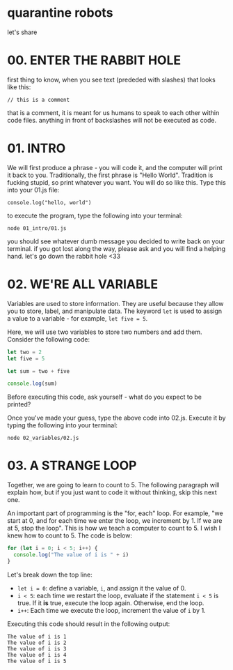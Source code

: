 # quarantine robots
let's share

# 00. ENTER THE RABBIT HOLE
first thing to know, when you see text (prededed with slashes) that looks like this:

`// this is a comment`

that is a comment, it is meant for us humans to speak to each other within code files. anything in front of backslashes will not be executed as code.

# 01. INTRO 
We will first produce a phrase - you will code it, and the computer will print it back to you. Traditionally, the first phrase is "Hello World". Tradition is fucking stupid, so print whatever you want. You will do so like this. Type this into your 01.js file:

`console.log("hello, world")`

to execute the program, type the following into your terminal:

`node 01_intro/01.js`

you should see whatever dumb message you decided to write back on your terminal. if you got lost along the way, please ask and you will find a helping hand. let's go down the rabbit hole <33

# 02. WE'RE ALL VARIABLE
Variables are used to store information. They are useful because they allow you to store, label, and manipulate data. The keyword `let` is used to assign a value to a variable - for example, `let five = 5`.

Here, we will use two variables to store two numbers and add them. Consider the following code:

```js
let two = 2
let five = 5

let sum = two + five

console.log(sum)
```

Before executing this code, ask yourself - what do you expect to be printed?

Once you've made your guess, type the above code into 02.js. Execute it by typing the following into your terminal:

`node 02_variables/02.js`

# 03. A STRANGE LOOP
Together, we are going to learn to count to 5. The following paragraph will explain how, but if you just want to code it without thinking, skip this next one.

An important part of programming is the "for, each" loop. For example, "we start at 0, and for each time we enter the loop, we increment by 1. If we are at 5, stop the loop". This is how we teach a computer to count to 5. I wish I knew how to count to 5. The code is below:

```js
for (let i = 0; i < 5; i++) {
  console.log("The value of i is " + i)
}
```

Let's break down the top line:
- `let i = 0`: define a variable, `i`, and assign it the value of 0.
- `i < 5`: each time we restart the loop, evaluate if the statement `i < 5` is true. If it **is** true, execute the loop again. Otherwise, end the loop.
- `i++`: Each time we execute the loop, increment the value of `i` by 1.

Executing this code should result in the following output:
```
The value of i is 1
The value of i is 2
The value of i is 3
The value of i is 4
The value of i is 5
``` 
